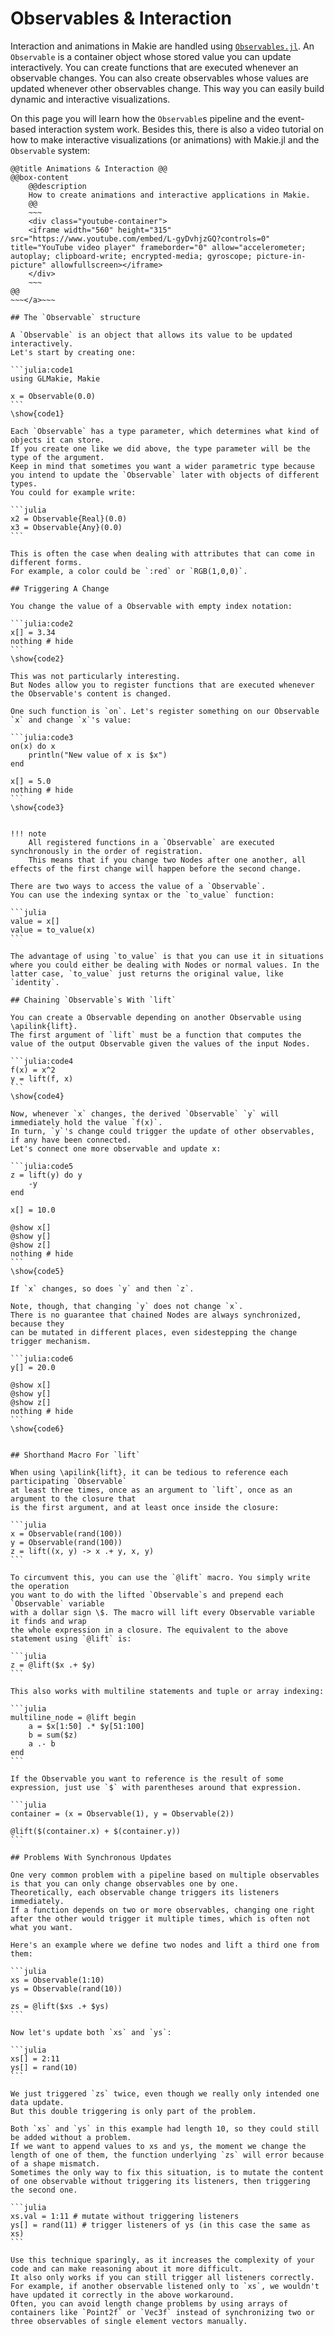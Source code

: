 # Observables & Interaction

Interaction and animations in Makie are handled using [`Observables.jl`](https://juliagizmos.github.io/Observables.jl/stable/).
An `Observable` is a container object whose stored value you can update interactively.
You can create functions that are executed whenever an observable changes.
You can also create observables whose values are updated whenever other observables change.
This way you can easily build dynamic and interactive visualizations.

On this page you will learn how the `Observable`s pipeline and the event-based interaction system work. Besides this, there is also a video tutorial on how to make interactive visualizations (or animations) with Makie.jl and the `Observable` system:

~~~<a class="boxlink" href="https://www.youtube.com/watch?v=L-gyDvhjzGQ">~~~
@@title Animations & Interaction @@
@@box-content
    @@description
    How to create animations and interactive applications in Makie.
    @@
    ~~~
    <div class="youtube-container">
    <iframe width="560" height="315" src="https://www.youtube.com/embed/L-gyDvhjzGQ?controls=0" title="YouTube video player" frameborder="0" allow="accelerometer; autoplay; clipboard-write; encrypted-media; gyroscope; picture-in-picture" allowfullscreen></iframe>
    </div>
    ~~~
@@
~~~</a>~~~

## The `Observable` structure

A `Observable` is an object that allows its value to be updated interactively.
Let's start by creating one:

```julia:code1
using GLMakie, Makie

x = Observable(0.0)
```
\show{code1}

Each `Observable` has a type parameter, which determines what kind of objects it can store.
If you create one like we did above, the type parameter will be the type of the argument.
Keep in mind that sometimes you want a wider parametric type because you intend to update the `Observable` later with objects of different types.
You could for example write:

```julia
x2 = Observable{Real}(0.0)
x3 = Observable{Any}(0.0)
```

This is often the case when dealing with attributes that can come in different forms.
For example, a color could be `:red` or `RGB(1,0,0)`.

## Triggering A Change

You change the value of a Observable with empty index notation:

```julia:code2
x[] = 3.34
nothing # hide
```
\show{code2}

This was not particularly interesting.
But Nodes allow you to register functions that are executed whenever the Observable's content is changed.

One such function is `on`. Let's register something on our Observable `x` and change `x`'s value:

```julia:code3
on(x) do x
    println("New value of x is $x")
end

x[] = 5.0
nothing # hide
```
\show{code3}


!!! note
    All registered functions in a `Observable` are executed synchronously in the order of registration.
    This means that if you change two Nodes after one another, all effects of the first change will happen before the second change.

There are two ways to access the value of a `Observable`.
You can use the indexing syntax or the `to_value` function:

```julia
value = x[]
value = to_value(x)
```

The advantage of using `to_value` is that you can use it in situations where you could either be dealing with Nodes or normal values. In the latter case, `to_value` just returns the original value, like `identity`.

## Chaining `Observable`s With `lift`

You can create a Observable depending on another Observable using \apilink{lift}.
The first argument of `lift` must be a function that computes the value of the output Observable given the values of the input Nodes.

```julia:code4
f(x) = x^2
y = lift(f, x)
```
\show{code4}

Now, whenever `x` changes, the derived `Observable` `y` will immediately hold the value `f(x)`.
In turn, `y`'s change could trigger the update of other observables, if any have been connected.
Let's connect one more observable and update x:

```julia:code5
z = lift(y) do y
    -y
end

x[] = 10.0

@show x[]
@show y[]
@show z[]
nothing # hide
```
\show{code5}

If `x` changes, so does `y` and then `z`.

Note, though, that changing `y` does not change `x`.
There is no guarantee that chained Nodes are always synchronized, because they
can be mutated in different places, even sidestepping the change trigger mechanism.

```julia:code6
y[] = 20.0

@show x[]
@show y[]
@show z[]
nothing # hide
```
\show{code6}


## Shorthand Macro For `lift`

When using \apilink{lift}, it can be tedious to reference each participating `Observable`
at least three times, once as an argument to `lift`, once as an argument to the closure that
is the first argument, and at least once inside the closure:

```julia
x = Observable(rand(100))
y = Observable(rand(100))
z = lift((x, y) -> x .+ y, x, y)
```

To circumvent this, you can use the `@lift` macro. You simply write the operation
you want to do with the lifted `Observable`s and prepend each `Observable` variable
with a dollar sign \$. The macro will lift every Observable variable it finds and wrap
the whole expression in a closure. The equivalent to the above statement using `@lift` is:

```julia
z = @lift($x .+ $y)
```

This also works with multiline statements and tuple or array indexing:

```julia
multiline_node = @lift begin
    a = $x[1:50] .* $y[51:100]
    b = sum($z)
    a .- b
end
```

If the Observable you want to reference is the result of some expression, just use `$` with parentheses around that expression.

```julia
container = (x = Observable(1), y = Observable(2))

@lift($(container.x) + $(container.y))
```

## Problems With Synchronous Updates

One very common problem with a pipeline based on multiple observables is that you can only change observables one by one.
Theoretically, each observable change triggers its listeners immediately.
If a function depends on two or more observables, changing one right after the other would trigger it multiple times, which is often not what you want.

Here's an example where we define two nodes and lift a third one from them:

```julia
xs = Observable(1:10)
ys = Observable(rand(10))

zs = @lift($xs .+ $ys)
```

Now let's update both `xs` and `ys`:

```julia
xs[] = 2:11
ys[] = rand(10)
```

We just triggered `zs` twice, even though we really only intended one data update.
But this double triggering is only part of the problem.

Both `xs` and `ys` in this example had length 10, so they could still be added without a problem.
If we want to append values to xs and ys, the moment we change the length of one of them, the function underlying `zs` will error because of a shape mismatch.
Sometimes the only way to fix this situation, is to mutate the content of one observable without triggering its listeners, then triggering the second one.

```julia
xs.val = 1:11 # mutate without triggering listeners
ys[] = rand(11) # trigger listeners of ys (in this case the same as xs)
```

Use this technique sparingly, as it increases the complexity of your code and can make reasoning about it more difficult.
It also only works if you can still trigger all listeners correctly.
For example, if another observable listened only to `xs`, we wouldn't have updated it correctly in the above workaround.
Often, you can avoid length change problems by using arrays of containers like `Point2f` or `Vec3f` instead of synchronizing two or three observables of single element vectors manually.

